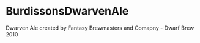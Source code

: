 BurdissonsDwarvenAle
====================

Dwarven Ale created by Fantasy Brewmasters and Comapny - Dwarf Brew 2010